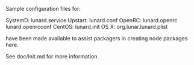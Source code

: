 Sample configuration files for:

SystemD: lunard.service
Upstart: lunard.conf
OpenRC:  lunard.openrc
         lunard.openrcconf
CentOS:  lunard.init
OS X:    org.lunar.lunard.plist

have been made available to assist packagers in creating node packages here.

See doc/init.md for more information.
